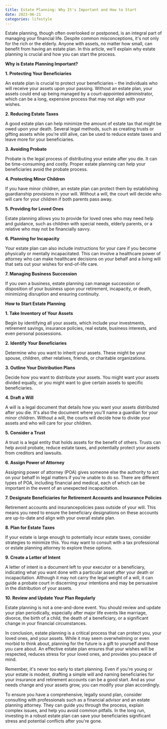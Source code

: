 ```yaml
---
title: Estate Planning: Why It's Important and How to Start
date: 2023-06-21
categories: lifestyle
---
```



Estate planning, though often overlooked or postponed, is an integral part of managing your financial life. Despite common misconceptions, it's not only for the rich or the elderly. Anyone with assets, no matter how small, can benefit from having an estate plan. In this article, we'll explain why estate planning is crucial and how you can start the process.

**Why is Estate Planning Important?**

**1. Protecting Your Beneficiaries**

An estate plan is crucial to protect your beneficiaries – the individuals who will receive your assets upon your passing. Without an estate plan, your assets could end up being managed by a court-appointed administrator, which can be a long, expensive process that may not align with your wishes.

**2. Reducing Estate Taxes**

A good estate plan can help minimize the amount of estate tax that might be owed upon your death. Several legal methods, such as creating trusts or gifting assets while you're still alive, can be used to reduce estate taxes and leave more for your beneficiaries.

**3. Avoiding Probate**

Probate is the legal process of distributing your estate after you die. It can be time-consuming and costly. Proper estate planning can help your beneficiaries avoid the probate process.

**4. Protecting Minor Children**

If you have minor children, an estate plan can protect them by establishing guardianship provisions in your will. Without a will, the court will decide who will care for your children if both parents pass away.

**5. Providing for Loved Ones**

Estate planning allows you to provide for loved ones who may need help and guidance, such as children with special needs, elderly parents, or a relative who may not be financially savvy.

**6. Planning for Incapacity**

Your estate plan can also include instructions for your care if you become physically or mentally incapacitated. This can involve a healthcare power of attorney who can make healthcare decisions on your behalf and a living will that sets out your wishes for end-of-life care.

**7. Managing Business Succession**

If you own a business, estate planning can manage succession or disposition of your business upon your retirement, incapacity, or death, minimizing disruption and ensuring continuity.

**How to Start Estate Planning**

**1. Take Inventory of Your Assets**

Begin by identifying all your assets, which include your investments, retirement savings, insurance policies, real estate, business interests, and even personal possessions.

**2. Identify Your Beneficiaries**

Determine who you want to inherit your assets. These might be your spouse, children, other relatives, friends, or charitable organizations.

**3. Outline Your Distribution Plans**

Decide how you want to distribute your assets. You might want your assets divided equally, or you might want to give certain assets to specific beneficiaries.

**4. Draft a Will**

A will is a legal document that details how you want your assets distributed after you die. It's also the document where you'll name a guardian for your minor children. Without a will, the courts will decide how to divide your assets and who will care for your children.

**5. Consider a Trust**

A trust is a legal entity that holds assets for the benefit of others. Trusts can help avoid probate, reduce estate taxes, and potentially protect your assets from creditors and lawsuits.

**6. Assign Power of Attorney**

Assigning power of attorney (POA) gives someone else the authority to act on your behalf in legal matters if you're unable to do so. There are different types of POA, including financial and medical, each of which can be important in the event of an unexpected incapacitation.

**7. Designate Beneficiaries for Retirement Accounts and Insurance Policies**

Retirement accounts and insurancepolicies pass outside of your will. This means you need to ensure the beneficiary designations on these accounts are up-to-date and align with your overall estate plan.

**8. Plan for Estate Taxes**

If your estate is large enough to potentially incur estate taxes, consider strategies to minimize this. You may want to consult with a tax professional or estate planning attorney to explore these options.

**9. Create a Letter of Intent**

A letter of intent is a document left to your executor or a beneficiary, indicating what you want done with a particular asset after your death or incapacitation. Although it may not carry the legal weight of a will, it can guide a probate court in discerning your intentions and may be persuasive in the distribution of your assets.

**10. Review and Update Your Plan Regularly**

Estate planning is not a one-and-done event. You should review and update your plan periodically, especially after major life events like marriage, divorce, the birth of a child, the death of a beneficiary, or a significant change in your financial circumstances.

In conclusion, estate planning is a critical process that can protect you, your loved ones, and your assets. While it may seem overwhelming or even morbid to think about, planning for the future is a gift to yourself and those you care about. An effective estate plan ensures that your wishes will be respected, reduces stress for your loved ones, and provides you peace of mind.

Remember, it's never too early to start planning. Even if you're young or your estate is modest, drafting a simple will and naming beneficiaries for your insurance and retirement accounts can be a good start. And as your needs change and your assets grow, you can modify your plan accordingly.

To ensure you have a comprehensive, legally sound plan, consider consulting with professionals such as a financial advisor and an estate planning attorney. They can guide you through the process, explain complex issues, and help you avoid common pitfalls. In the long run, investing in a robust estate plan can save your beneficiaries significant stress and potential conflicts after you're gone.